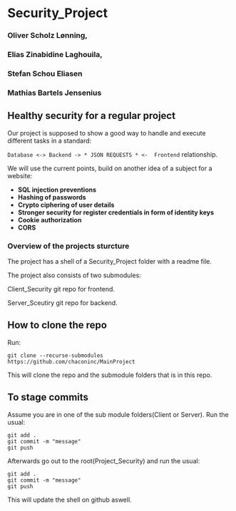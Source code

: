 # Security_Project
### Oliver Scholz Lønning,
### Elias Zinabidine Laghouila, 
### Stefan Schou Eliasen 
### Mathias Bartels Jensenius

## Healthy security for a regular project

Our project is supposed to show a good way to handle and execute different tasks in a standard:

`Database <-> Backend -> * JSON REQUESTS * <-  Frontend` relationship.

We will use the current points, build on another idea of a subject for a website:

* **SQL injection preventions**
* **Hashing of passwords**
* **Crypto ciphering of user details**
* **Stronger security for register credentials in form of identity keys**
* **Cookie authorization**
* **CORS**


### Overview of the projects sturcture

The project has a shell of a Security_Project folder with a readme file.

The project also consists of two submodules:

Client_Security git repo for frontend.

Server_Sceutiry git repo for backend.

## How to clone the repo

Run:

``` git clone --recurse-submodules https://github.com/chaconinc/MainProject ```

This will clone the repo and the submodule folders that is in this repo.

## To stage commits
Assume you are in one of the sub module folders(Client or Server). Run the usual:

```
git add .
git commit -m "message"
git push
```
Afterwards go out to the root(Project_Security) and run the usual:

```
git add .
git commit -m "message"
git push
```

This will update the shell on github aswell.
